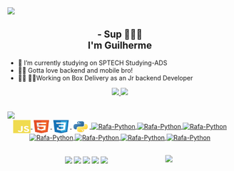 <img width="1000em" src="https://64.media.tumblr.com/a5427790cc58668f82ba66727fe4633b/91f0d053211afe48-30/s1280x1920/07bc2ffae3c7e726104130ef7c27fe5e0b756a75.jpg">
 <h2 align="center" >- Sup 🧛🏼‍♂️ <br> I'm Guilherme</h2>

- 🔭 I’m currently studying on SPTECH Studying-ADS
- 🐱‍👤 Gotta love backend  and mobile bro!
- 🚴🏼  🏋🏼Working on Box Delivery as an Jr backend Developer 

<div align="center">
  <a href="https://github.com/GuilhermeFGoncalves">
  <img height="150em" src="https://github-readme-stats.vercel.app/api?username=GuilhermeFGoncalves&show_icons=true&theme=github_dark&include_all_commits=true&count_private=true"/>
  <img height="150em" src="https://github-readme-stats.vercel.app/api/top-langs/?username=GuilhermeFGoncalves&layout=compact&langs_count=7&theme=github_dark"/>
</div>
<br>
<br>
<img src="https://activity-graph.herokuapp.com/graph?username=GuilhermeFGoncalves&bg_color=000000&color=edffff&line=00ffff&point=ffffff&area=true&hide_border=true&radius=11">
<div align="center" style="display: inline_block">
  <img align="center" alt="Rafa-Js" height="30" width="40" src="https://raw.githubusercontent.com/devicons/devicon/master/icons/javascript/javascript-plain.svg">
  <img align="center" alt="Rafa-HTML" height="30" width="40" src="https://raw.githubusercontent.com/devicons/devicon/master/icons/html5/html5-original.svg">
  <img align="center" alt="Rafa-CSS" height="30" width="40" src="https://raw.githubusercontent.com/devicons/devicon/master/icons/css3/css3-original.svg">
   <img align="center" alt="Rafa-Python" height="30" width="40" src="https://raw.githubusercontent.com/devicons/devicon/master/icons/python/python-original.svg">
    <img align="center" alt="Rafa-Python" height="30" width="40" src="https://cdn.jsdelivr.net/gh/devicons/devicon/icons/php/php-original.svg">
     <img align="center" alt="Rafa-Python" height="30" width="40" src="https://cdn.jsdelivr.net/gh/devicons/devicon/icons/figma/figma-original.svg">
     <img align="center" alt="Rafa-Python" height="30" width="40" src="https://icongr.am/devicon/git-original.svg?size=128&color=000000">
     <img align="center" alt="Rafa-Python" height="30" width="40" src="https://icongr.am/devicon/mysql-original.svg?size=128&color=currentColor">
     <img align="center" alt="Rafa-Python" height="30" width="40" src="https://icongr.am/devicon/linux-original.svg?size=128&color=000000">
     <img align="center" alt="Rafa-Python" height="30" width="40" src="https://icongr.am/devicon/docker-original.svg?size=128&color=000000">
     <img align="center" alt="Rafa-Python" height="30" width="40" src="https://icongr.am/devicon/java-original.svg?size=128&color=000000">
     
     
  

 <br>
 <br>
 
<div align="center"> 
 
 <a href="https://discordapp.com/users/339781213378183168/" target="_blank"><img align="center" src="https://img.shields.io/badge/Discord-7289DA?style=for-the-badge&logo=discord&logoColor=white" target="_blank"></a> 
  <a href = "guilhermegfg2002@gmail.com"><img align="center" src="https://img.shields.io/badge/-Gmail-%23333?style=for-the-badge&logo=gmail&logoColor=white" target="_blank"></a>
    <a href = "https://twitter.com/guib1981"><img align="center" src="https://img.shields.io/badge/Twitter-1DA1F2?style=for-the-badge&logo=twitter&logoColor=white" target="_blank"></a>
      <a href = "https://www.instagram.com/_guignl/"><img align="center" src="https://img.shields.io/badge/-Instagram-%23E4405F?style=for-the-badge&logo=instagram&logoColor=white" target="_blank"></a>
  <a href = "https://www.linkedin.com/in/guilherme-ferreira-gon%C3%A7alves-706024245/"><img align="center" src="https://img.shields.io/badge/LinkedIn-0077B5?style=for-the-badge&logo=linkedin&logoColor=white" target="_blank"></a>
 [
](https://www.linkedin.com/in/guilherme-ferreira-gon%C3%A7alves-706024245/)
 <img align="right" src="https://c.tenor.com/0clyyAiSLvoAAAAC/hxh-killua.gif" width="150px">
  </div>

   
